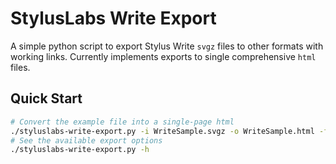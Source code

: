 # StylusLabs Write Export
A simple python script to export Stylus Write `svgz` files to other formats with working links.
Currently implements exports to single comprehensive `html` files.

## Quick Start
```bash
# Convert the example file into a single-page html
./styluslabs-write-export.py -i WriteSample.svgz -o WriteSample.html -f html
# See the available export options
./styluslabs-write-export.py -h
```
